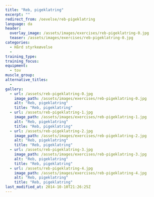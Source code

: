 ```yaml
---
title: "Reb, pigeklatring"
excerpt: ""
redirect_from: /oevelse/reb-pigeklatring
language: da
header:
  overlay_image: /assets/images/exercises/reb-pigeklatring-0.jpg
  teaser: /assets/images/exercises/reb-pigeklatring-0.jpg
categories:
  - Hård styrkeøvelse
  - 
training_type: 
training_focus: 
equipment:
  - tov
muscle_group:
alternative_titles:
  - 
gallery:
  - url: /assets/reb-pigeklatring-0.jpg
    image_path: /assets/images/exercises/reb-pigeklatring-0.jpg
    alt: "Reb, pigeklatring"
    title: "Reb, pigeklatring"
  - url: /assets/reb-pigeklatring-1.jpg
    image_path: /assets/images/exercises/reb-pigeklatring-1.jpg
    alt: "Reb, pigeklatring"
    title: "Reb, pigeklatring"
  - url: /assets/reb-pigeklatring-2.jpg
    image_path: /assets/images/exercises/reb-pigeklatring-2.jpg
    alt: "Reb, pigeklatring"
    title: "Reb, pigeklatring"
  - url: /assets/reb-pigeklatring-3.jpg
    image_path: /assets/images/exercises/reb-pigeklatring-3.jpg
    alt: "Reb, pigeklatring"
    title: "Reb, pigeklatring"
  - url: /assets/reb-pigeklatring-4.jpg
    image_path: /assets/images/exercises/reb-pigeklatring-4.jpg
    alt: "Reb, pigeklatring"
    title: "Reb, pigeklatring"
last_modified_at: 2014-10-10T21:26:25Z
---
```



